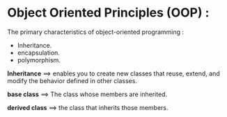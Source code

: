 # Object Oriented Principles (OOP) :
 The primary characteristics of object-oriented programming :
 - Inheritance.
 - encapsulation.
 - polymorphism.
    
**Inheritance** ==> enables you to create new classes that reuse, extend, and modify the behavior defined in other classes.

**base class** ==> The class whose members are inherited.

**derived class** ==> the class that inherits those members.


    

